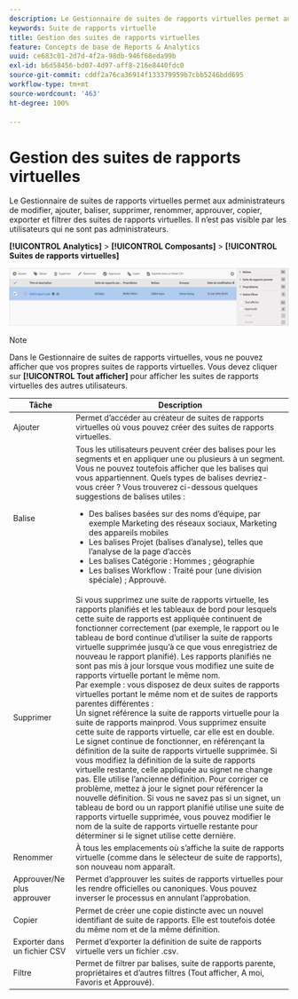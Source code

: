 ```yaml
---
description: Le Gestionnaire de suites de rapports virtuelles permet aux administrateurs de modifier, ajouter, baliser, supprimer, renommer, approuver, copier, exporter et filtrer des suites de rapports virtuelles. Il n’est pas visible par les utilisateurs qui ne sont pas administrateurs.
keywords: Suite de rapports virtuelle
title: Gestion des suites de rapports virtuelles
feature: Concepts de base de Reports & Analytics
uuid: ce683c01-2d7d-4f2a-98db-946f68eda99b
exl-id: b6d58456-bd07-4d97-aff8-216e8440fdc0
source-git-commit: cddf2a76ca36914f133379959b7cbb5246bdd695
workflow-type: tm+mt
source-wordcount: '463'
ht-degree: 100%

---
```


# Gestion des suites de rapports virtuelles

Le Gestionnaire de suites de rapports virtuelles permet aux administrateurs de modifier, ajouter, baliser, supprimer, renommer, approuver, copier, exporter et filtrer des suites de rapports virtuelles. Il n’est pas visible par les utilisateurs qui ne sont pas administrateurs.

**[!UICONTROL Analytics]** > **[!UICONTROL Composants]** > **[!UICONTROL Suites de rapports virtuelles]**

![](assets/vrs-manage.png)

>[!NOTE]
>
>Dans le Gestionnaire de suites de rapports virtuelles, vous ne pouvez afficher que vos propres suites de rapports virtuelles. Vous devez cliquer sur **[!UICONTROL Tout afficher]** pour afficher les suites de rapports virtuelles des autres utilisateurs.

| Tâche | Description |
|--- |--- |
| Ajouter | Permet d’accéder au créateur de suites de rapports virtuelles où vous pouvez créer des suites de rapports virtuelles. |
| Balise | Tous les utilisateurs peuvent créer des balises pour les segments et en appliquer une ou plusieurs à un segment. Vous ne pouvez toutefois afficher que les balises qui vous appartiennent. Quels types de balises devriez-vous créer ? Vous trouverez ci-dessous quelques suggestions de balises utiles :<ul><li>Des balises basées sur des noms d’équipe, par exemple Marketing des réseaux sociaux, Marketing des appareils mobiles</li><li>Les balises Projet (balises d’analyse), telles que l’analyse de la page d’accès</li><li>Les balises Catégorie : Hommes ; géographie</li><li>Les balises Workflow : Traité pour (une division spéciale) ; Approuvé.</li></ul> |
| Supprimer | Si vous supprimez une suite de rapports virtuelle, les rapports planifiés et les tableaux de bord pour lesquels cette suite de rapports est appliquée continuent de fonctionner correctement (par exemple, le rapport ou le tableau de bord continue d’utiliser la suite de rapports virtuelle supprimée jusqu’à ce que vous enregistriez de nouveau le rapport planifié).  Les rapports planifiés ne sont pas mis à jour lorsque vous modifiez une suite de rapports virtuelle portant le même nom.<br>Par exemple : vous disposez de deux suites de rapports virtuelles portant le même nom et de suites de rapports parentes différentes :<br>Un signet référence la suite de rapports virtuelle pour la suite de rapports mainprod. Vous supprimez ensuite cette suite de rapports virtuelle, car elle est en double. Le signet continue de fonctionner, en référençant la définition de la suite de rapports virtuelle supprimée. Si vous modifiez la définition de la suite de rapports virtuelle restante, celle appliquée au signet ne change pas. Elle utilise l’ancienne définition. Pour corriger ce problème, mettez à jour le signet pour référencer la nouvelle définition. Si vous ne savez pas si un signet, un tableau de bord ou un rapport planifié utilise une suite de rapports virtuelle supprimée, vous pouvez modifier le nom de la suite de rapports virtuelle restante pour déterminer si le signet utilise cette dernière. |
| Renommer | À tous les emplacements où s’affiche la suite de rapports virtuelle (comme dans le sélecteur de suite de rapports), son nouveau nom apparaît. |
| Approuver/Ne plus approuver | Permet d’approuver les suites de rapports virtuelles pour les rendre officielles ou canoniques. Vous pouvez inverser le processus en annulant l’approbation. |
| Copier | Permet de créer une copie distincte avec un nouvel identifiant de suite de rapports. Elle est toutefois dotée du même nom et de la même définition. |
| Exporter dans un fichier CSV | Permet d’exporter la définition de suite de rapports virtuelle vers un fichier .csv. |
| Filtre | Permet de filtrer par balises, suite de rapports parente, propriétaires et d’autres filtres (Tout afficher, A moi, Favoris et Approuvé). |
